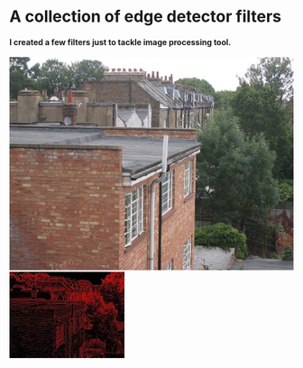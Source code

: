 # A collection of edge detector filters
#### I created a few filters just to tackle image processing tool.

![alt text](https://github.com/DavidBarbera/Filter/blob/master/docs/building.JPG "building")  
![alt text](https://github.com/DavidBarbera/Filter/blob/master/docs/buildingPrewitt.JPG "Prewitt")
